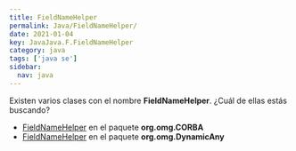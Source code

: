 ```yaml
---
title: FieldNameHelper
permalink: Java/FieldNameHelper/
date: 2021-01-04
key: JavaJava.F.FieldNameHelper
category: java
tags: ['java se']
sidebar: 
  nav: java
---
```


Existen varios clases con el nombre **FieldNameHelper**. ¿Cuál de ellas estás buscando?
<ul>
<li><a href="/Java/FieldNameHelper-org-omg-CORBA/">FieldNameHelper</a> en el paquete <strong>org.omg.CORBA</strong></li>
<li><a href="/Java/FieldNameHelper-org-omg-DynamicAny/">FieldNameHelper</a> en el paquete <strong>org.omg.DynamicAny</strong></li>
<ul>
